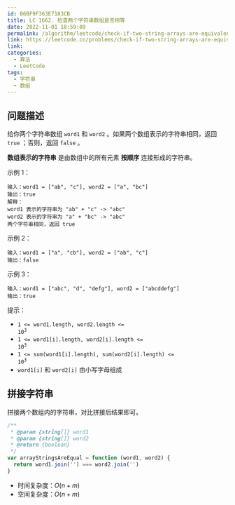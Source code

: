 ```yaml
---
id: B6BF9F363E7183CB
title: LC 1662. 检查两个字符串数组是否相等
date: 2022-11-01 18:59:09
permalink: /algorithm/leetcode/check-if-two-string-arrays-are-equivalent
link: https://leetcode.cn/problems/check-if-two-string-arrays-are-equivalent
link:
categories:
  - 算法
  - LeetCode
tags:
  - 字符串
  - 数组
---
```


<Level :type='1'/>

## 问题描述

给你两个字符串数组 `word1` 和 `word2` 。如果两个数组表示的字符串相同，返回 `true` ；否则，返回 `false` 。

**数组表示的字符串** 是由数组中的所有元素 **按顺序** 连接形成的字符串。

示例 1：

```text
输入：word1 = ["ab", "c"], word2 = ["a", "bc"]
输出：true
解释：
word1 表示的字符串为 "ab" + "c" -> "abc"
word2 表示的字符串为 "a" + "bc" -> "abc"
两个字符串相同，返回 true
```

示例 2：

```text
输入：word1 = ["a", "cb"], word2 = ["ab", "c"]
输出：false
```

示例 3：

```text
输入：word1 = ["abc", "d", "defg"], word2 = ["abcddefg"]
输出：true
```

提示：

- <code>1 <= word1.length, word2.length <= 10<sup>3</sup></code>
- <code>1 <= word1[i].length, word2[i].length <= 10<sup>3</sup></code>
- <code>1 <= sum(word1[i].length), sum(word2[i].length) <= 10<sup>3</sup></code>
- `word1[i]` 和 `word2[i]` 由小写字母组成

## 拼接字符串

拼接两个数组内的字符串，对比拼接后结果即可。

```javascript
/**
 * @param {string[]} word1
 * @param {string[]} word2
 * @return {boolean}
 */
var arrayStringsAreEqual = function (word1, word2) {
  return word1.join('') === word2.join('')
}
```

- 时间复杂度：$O(n + m)$
- 空间复杂度：$O(n + m)$
